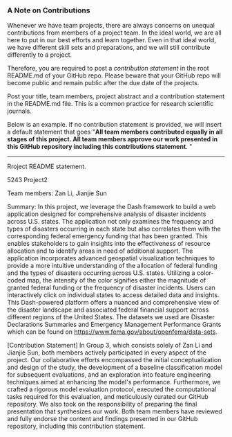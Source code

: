 ### A Note on Contributions

Whenever we have team projects, there are always concerns on unequal contributions from members of a project team. In the ideal world, we are all here to put in our best efforts and learn together. Even in that ideal world, we have different skill sets and preparations, and we will still contribute differently to a project. 

Therefore, you are required to post a *contribution statement* in the root README.md of your GitHub repo. Please beware that your GitHub repo will become public and remain public after the due date of the projects. 

Post your title, team members, project abstract and a contribution statement in the README.md file.  This is a common practice for research scientific journals. 

Below is an example. If no contribution statement is provided, we will insert a default statement that goes "**All team members contributed equally in all stages of this project. All team members approve our work presented in this GitHub repository including this contributions statement**. "

---
Rroject README statement.

5243 Project2

Team members: Zan Li, Jianjie Sun

Summary: In this project, we leverage the Dash framework to build a web application designed for comprehensive analysis of disaster incidents across U.S. states. The application not only examines the frequency and types of disasters occurring in each state but also correlates them with the corresponding federal emergency funding that has been granted. This enables stakeholders to gain insights into the effectiveness of resource allocation and to identify areas in need of additional support. The application incorporates advanced geospatial visualization techniques to provide a more intuitive understanding of the allocation of federal funding and the types of disasters occurring across U.S. states. Utilizing a color-coded map, the intensity of the color signifies either the magnitude of granted federal funding or the frequency of disaster incidents. Users can interactively click on individual states to access detailed data and insights. This Dash-powered platform offers a nuanced and comprehensive view of the disaster landscape and associated federal financial support across different regions of the United States. The datasets we used are Disaster Declarations Summaries and Emergency Management Performance Grants which can be found on https://www.fema.gov/about/openfema/data-sets.

[Contribution Statement] In Group 3, which consists solely of Zan Li and Jianjie Sun, both members actively participated in every aspect of the project. Our collaborative efforts encompassed the initial conceptualization and design of the study, the development of a baseline classification model for subsequent evaluations, and an exploration into feature engineering techniques aimed at enhancing the model's performance. Furthermore, we crafted a rigorous model evaluation protocol, executed the computational tasks required for this evaluation, and meticulously curated our GitHub repository. We also took on the responsibility of preparing the final presentation that synthesizes our work. Both team members have reviewed and fully endorse the content and findings presented in our GitHub repository, including this contribution statement.
